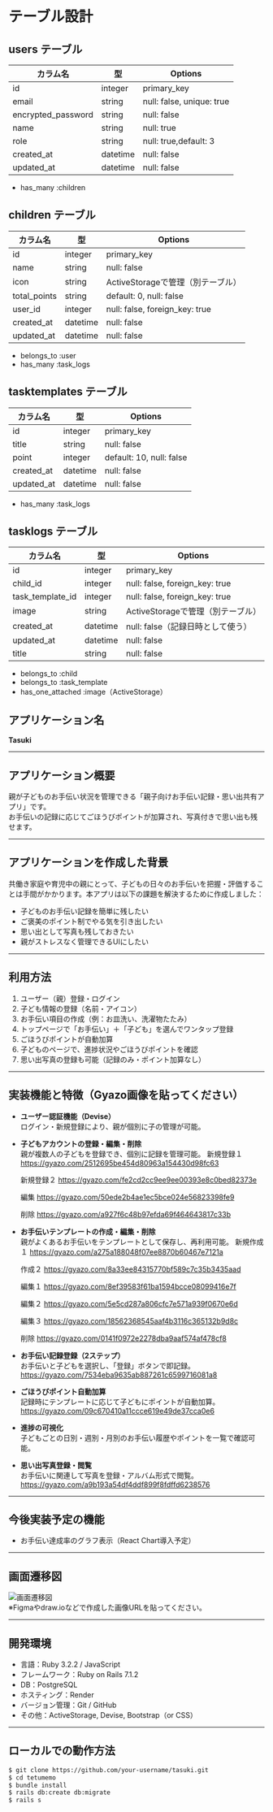 # テーブル設計

## users テーブル

| カラム名             | 型       | Options                         |
|----------------------|----------|----------------------------------|
| id                   | integer  | primary_key                     |
| email                | string   | null: false, unique: true       |
| encrypted_password   | string   | null: false                     |
| name                 | string   | null: true                      |
| role                 | string   | null: true,default: 3           |
| created_at           | datetime | null: false                     |
| updated_at           | datetime | null: false                     |

- has_many :children

## children テーブル

| カラム名  | 型       | Options                             |
|-----------|----------|--------------------------------------|
| id        | integer  | primary_key                         |
| name      | string   | null: false                         |
| icon      | string   | ActiveStorageで管理（別テーブル）   |
| total_points | string   | default: 0, null: false          |
| user_id   | integer  | null: false, foreign_key: true      |
| created_at | datetime | null: false                        |
| updated_at | datetime | null: false                        |

- belongs_to :user
- has_many :task_logs

##  tasktemplates テーブル

| カラム名 | 型       | Options                        |
|----------|----------|-------------------------------|
| id       | integer  | primary_key                  |
| title    | string   | null: false                  |
| point    | integer  | default: 10, null: false     |
| created_at | datetime | null: false                |
| updated_at | datetime | null: false                |

- has_many :task_logs

##  tasklogs テーブル

| カラム名           | 型       | Options                                 |
|--------------------|----------|------------------------------------------|
| id                 | integer  | primary_key                             |
| child_id           | integer  | null: false, foreign_key: true          |
| task_template_id   | integer  | null: false, foreign_key: true          |
| image              | string   | ActiveStorageで管理（別テーブル）       |
| created_at         | datetime | null: false（記録日時として使う）       |
| updated_at         | datetime | null: false                             |
| title              | string   | null: false                                       |
- belongs_to :child
- belongs_to :task_template
- has_one_attached :image（ActiveStorage） 

## アプリケーション名

**Tasuki**

---

## アプリケーション概要

親が子どものお手伝い状況を管理できる「親子向けお手伝い記録・思い出共有アプリ」です。  
お手伝いの記録に応じてごほうびポイントが加算され、写真付きで思い出も残せます。

---

## アプリケーションを作成した背景

共働き家庭や育児中の親にとって、子どもの日々のお手伝いを把握・評価することは手間がかかります。本アプリは以下の課題を解決するために作成しました：

- 子どものお手伝い記録を簡単に残したい
- ご褒美のポイント制でやる気を引き出したい
- 思い出として写真も残しておきたい
- 親がストレスなく管理できるUIにしたい

---

## 利用方法

1. ユーザー（親）登録・ログイン
2. 子ども情報の登録（名前・アイコン）
3. お手伝い項目の作成（例：お皿洗い、洗濯物たたみ）
4. トップページで「お手伝い」＋「子ども」を選んでワンタップ登録
5. ごほうびポイントが自動加算
6. 子どものページで、進捗状況やごほうびポイントを確認
7. 思い出写真の登録も可能（記録のみ・ポイント加算なし）

---

## 実装機能と特徴（Gyazo画像を貼ってください）

- **ユーザー認証機能（Devise）**  
  ログイン・新規登録により、親が個別に子の管理が可能。

- **子どもアカウントの登録・編集・削除**  
  親が複数人の子どもを登録でき、個別に記録を管理可能。
  新規登録１
  https://gyazo.com/2512695be454d80963a154430d98fc63

  新規登録２
  https://gyazo.com/fe2cd2cc9ee9ee00393e8c0bed82373e
  
  編集
  https://gyazo.com/50ede2b4ae1ec5bce024e56823398fe9
  
  削除
  https://gyazo.com/a927f6c48b97efda69f464643817c33b

- **お手伝いテンプレートの作成・編集・削除**  
  親がよくあるお手伝いをテンプレートとして保存し、再利用可能。
  新規作成１
  https://gyazo.com/a275a188048f07ee8870b60467e7121a

  作成２
  https://gyazo.com/8a33ee84315770bf589c7c35b3435aad

  編集１
  https://gyazo.com/8ef39583f61ba1594bcce08099416e7f

  編集２
  https://gyazo.com/5e5cd287a806cfc7e571a939f0670e6d

  編集３
  https://gyazo.com/18562368545aaf4b3116c365132b9d8c
  
  削除
  https://gyazo.com/0141f0972e2278dba9aaf574af478cf8


- **お手伝い記録登録（2ステップ）**  
  お手伝いと子どもを選択し、「登録」ボタンで即記録。
  https://gyazo.com/7534eba9635ab887261c6599716081a8

- **ごほうびポイント自動加算**  
  記録時にテンプレートに応じて子どもにポイントが自動加算。
  https://gyazo.com/09c670410a11ccce619e49de37cca0e6  

- **進捗の可視化**  
  子どもごとの日別・週別・月別のお手伝い履歴やポイントを一覧で確認可能。

- **思い出写真登録・閲覧**  
  お手伝いに関連して写真を登録・アルバム形式で閲覧。
  https://gyazo.com/a9b193a54df4ddf899f8fdffd6238576


---

## 今後実装予定の機能

- お手伝い達成率のグラフ表示（React Chart導入予定）
  

---

## 画面遷移図

![画面遷移図](https://gyazo.com/xxxxxxx)  
※Figmaやdraw.ioなどで作成した画像URLを貼ってください。

---

## 開発環境

- 言語：Ruby 3.2.2 / JavaScript
- フレームワーク：Ruby on Rails 7.1.2
- DB：PostgreSQL
- ホスティング：Render
- バージョン管理：Git / GitHub
- その他：ActiveStorage, Devise, Bootstrap（or CSS）

---

## ローカルでの動作方法

```bash
$ git clone https://github.com/your-username/tasuki.git
$ cd tetumemo
$ bundle install
$ rails db:create db:migrate
$ rails s